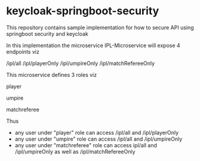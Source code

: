 # keycloak-springboot-security
This repository contains sample implementation for how to secure API using springboot security and keycloak

In this implementation the microservice IPL-Microservice will expose 4 endpoints viz 

/ipl/all
/ipl/playerOnly
/ipl/umpireOnly
/ipl/matchRefereeOnly

This microservice defines 3 roles viz

player

umpire

matchreferee

Thus 
 - any user under "player" role can access /ipl/all and /ipl/playerOnly
 - any user under "umpire" role can access /ipl/all and /ipl/umpireOnly
 - any user under "matchreferee" role can access ipl/all and /ipl/umpireOnly as well as /ipl/matchRefereeOnly
 
 

